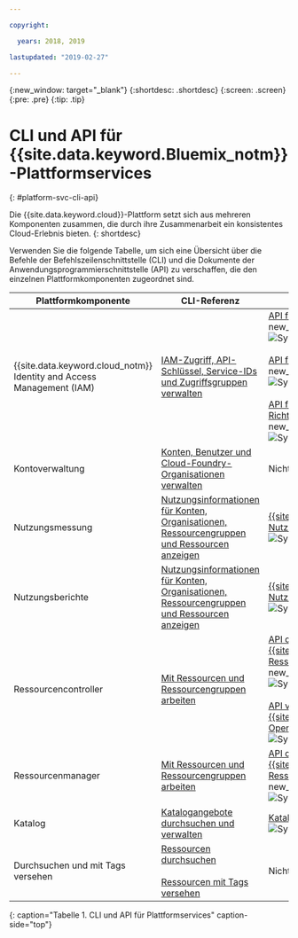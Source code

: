 ```yaml
---

copyright:

  years: 2018, 2019

lastupdated: "2019-02-27"

---
```


{:new_window: target="_blank"}
{:shortdesc: .shortdesc}
{:screen: .screen}
{:pre: .pre}
{:tip: .tip}

# CLI und API für {{site.data.keyword.Bluemix_notm}}-Plattformservices
{: #platform-svc-cli-api}

Die {{site.data.keyword.cloud}}-Plattform setzt sich aus mehreren Komponenten zusammen, die durch ihre Zusammenarbeit ein konsistentes Cloud-Erlebnis bieten.
{: shortdesc}

Verwenden Sie die folgende Tabelle, um sich eine Übersicht über die Befehle der Befehlszeilenschnittstelle (CLI) und die Dokumente der Anwendungsprogrammierschnittstelle (API) zu verschaffen, die den einzelnen Plattformkomponenten zugeordnet sind.

| Plattformkomponente | CLI-Referenz | API-Dokumente |
| ----- | ----- | ----- |
| {{site.data.keyword.cloud_notm}} Identity and Access Management (IAM) | [IAM-Zugriff, API-Schlüssel, Service-IDs und Zugriffsgruppen verwalten](/docs/cli/reference/ibmcloud?topic=cloud-cli-ibmcloud_commands_iam) | [API für IAM-Identitätsservices](https://console.cloud.ibm.com/apidocs/iam-identity-token-api){: new_window} ![Symbol für externen Link](../icons/launch-glyph.svg "Symbol für externen Link") <br><br>  [API für IAM-Zugriffsgruppen](https://console.cloud.ibm.com/apidocs/iam-access-groups){: new_window} ![Symbol für externen Link](../icons/launch-glyph.svg "Symbol für externen Link") <br><br> [API für IAM-Richtlinienmanagement](https://console.cloud.ibm.com/apidocs/iam-policy-management){: new_window} ![Symbol für externen Link](../icons/launch-glyph.svg "Symbol für externen Link") |
| Kontoverwaltung | [Konten, Benutzer und Cloud-Foundry-Organisationen verwalten](/docs/cli/reference/ibmcloud?topic=cloud-cli-ibmcloud_commands_account) |  Nicht verfügbar |
| Nutzungsmessung | [Nutzungsinformationen für Konten, Organisationen, Ressourcengruppen und Ressourcen anzeigen](/docs/cli/reference/ibmcloud?topic=cloud-cli-ibmcloud_billing) |  [{{site.data.keyword.Bluemix_notm}}-Nutzungsmessung](https://console.cloud.ibm.com/apidocs/usage-metering){: new_window} ![Symbol für externen Link](../icons/launch-glyph.svg "Symbol für externen Link") |
| Nutzungsberichte |  [Nutzungsinformationen für Konten, Organisationen, Ressourcengruppen und Ressourcen anzeigen](/docs/cli/reference/ibmcloud?topic=cloud-cli-ibmcloud_billing) |  [{{site.data.keyword.Bluemix_notm}}-Nutzungsberichte](https://console.cloud.ibm.com/apidocs/metering-reporting){: new_window} ![Symbol für externen Link](../icons/launch-glyph.svg "Symbol für externen Link") |
| Ressourcencontroller | [Mit Ressourcen und Ressourcengruppen arbeiten](/docs/cli/reference/ibmcloud?topic=cloud-cli-ibmcloud_commands_resource) | [API des {{site.data.keyword.Bluemix_notm}}-Ressourcencontrollers](https://console.cloud.ibm.com/apidocs/resource-controller){: new_window} ![Symbol für externen Link](../icons/launch-glyph.svg "Symbol für externen Link") <br><br> [API von {{site.data.keyword.cloud_notm}} Open Service Broker](https://console.cloud.ibm.com/apidocs/ibm-cloud-osb-api){: new_window} ![Symbol für externen Link](../icons/launch-glyph.svg "Symbol für externen Link") |
| Ressourcenmanager | [Mit Ressourcen und Ressourcengruppen arbeiten](/docs/cli/reference/ibmcloud?topic=cloud-cli-ibmcloud_commands_resource) | [API des {{site.data.keyword.Bluemix_notm}}-Ressourcenmanagers](https://console.cloud.ibm.com/apidocs/resource-manager){: new_window} ![Symbol für externen Link](../icons/launch-glyph.svg "Symbol für externen Link") |
| Katalog | [Katalogangebote durchsuchen und verwalten](/docs/cli/reference/ibmcloud?topic=cloud-cli-ibmcloud_catalog) | [Katalog-API](https://console.cloud.ibm.com/apidocs/globalcatalog){: new_window} ![Symbol für externen Link](../icons/launch-glyph.svg "Symbol für externen Link") |
| Durchsuchen und mit Tags versehen | [Ressourcen durchsuchen](/docs/cli/reference/ibmcloud?topic=cloud-cli-ibmcloud_commands_resource#ibmcloud_resource_search) <br><br>  [Ressourcen mit Tags versehen](/docs/cli/reference/ibmcloud/cli_resource_group.html#ibmcloud_resource_tags) | Nicht verfügbar |
{: caption="Tabelle 1. CLI und API für Plattformservices" caption-side="top"}



